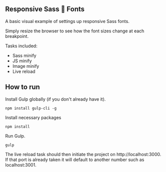 ## Responsive Sass 💁 Fonts

A basic visual example of settings up responsive Sass fonts.

Simply resize the browser to see how the font sizes change at each breakpoint.

Tasks included:

- Sass minify
- JS minify
- Image minify
- Live reload

## How to run
Install Gulp globally (if you don't already have it).

    npm install gulp-cli -g
Install necessary packages

    npm install
Run Gulp.

    gulp

The live reload task should then initiate the project on http://localhost:3000. If that port is already taken it will default to another number such as localhost:3001.
